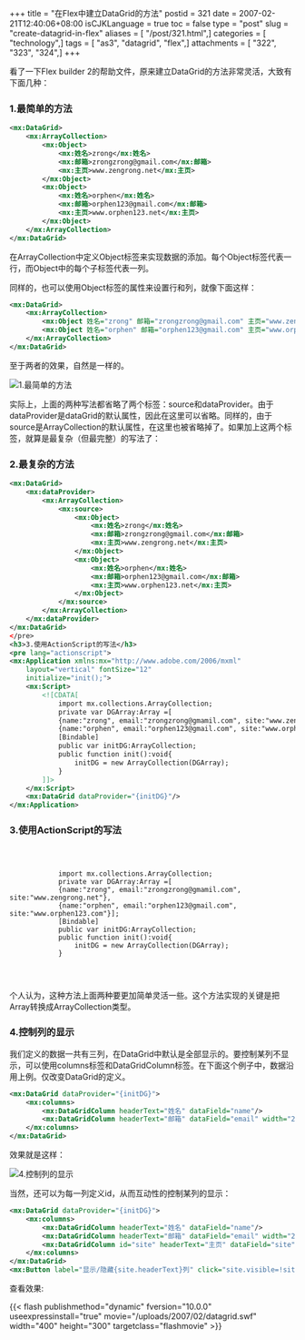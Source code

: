 +++
title = "在Flex中建立DataGrid的方法"
postid = 321
date = 2007-02-21T12:40:06+08:00
isCJKLanguage = true
toc = false
type = "post"
slug = "create-datagrid-in-flex"
aliases = [ "/post/321.html",]
categories = [ "technology",]
tags = [ "as3", "datagrid", "flex",]
attachments = [ "322", "323", "324",]
+++


看了一下Flex builder 2的帮助文件，原来建立DataGrid的方法非常灵活，大致有下面几种：

### 1.最简单的方法

``` XML
<mx:DataGrid>
    <mx:ArrayCollection>
        <mx:Object>
            <mx:姓名>zrong</mx:姓名>
            <mx:邮箱>zrongzrong@gmail.com</mx:邮箱>
            <mx:主页>www.zengrong.net</mx:主页>
        </mx:Object>
        <mx:Object>
            <mx:姓名>orphen</mx:姓名>
            <mx:邮箱>orphen123@gmail.com</mx:邮箱>
            <mx:主页>www.orphen123.net</mx:主页>
        </mx:Object>
    </mx:ArrayCollection>
</mx:DataGrid>
```

在ArrayCollection中定义Object标签来实现数据的添加。每个Object标签代表一行，而Object中的每个子标签代表一列。  

同样的，也可以使用Object标签的属性来设置行和列，就像下面这样：  
<!--more-->

``` XML
<mx:DataGrid>
    <mx:ArrayCollection>
        <mx:Object 姓名="zrong" 邮箱="zrongzrong@gmail.com" 主页="www.zengrong.net"/>
        <mx:Object 姓名="orphen" 邮箱="orphen123@gmail.com" 主页="www.orphen123.net"/>
    </mx:ArrayCollection>
</mx:DataGrid>
```

至于两者的效果，自然是一样的。  

![1.最简单的方法](/uploads/2007/02/datagrid01.png)  

实际上，上面的两种写法都省略了两个标签：source和dataProvider。由于dataProvider是dataGrid的默认属性，因此在这里可以省略。同样的，由于source是ArrayCollection的默认属性，在这里也被省略掉了。如果加上这两个标签，就算是最复杂（但最完整）的写法了：

### 2.最复杂的方法

``` XML
<mx:DataGrid>
    <mx:dataProvider>
        <mx:ArrayCollection>
            <mx:source>             
                <mx:Object>
                    <mx:姓名>zrong</mx:姓名>
                    <mx:邮箱>zrongzrong@gmail.com</mx:邮箱>
                    <mx:主页>www.zengrong.net</mx:主页>
                </mx:Object>
                <mx:Object>
                    <mx:姓名>orphen</mx:姓名>
                    <mx:邮箱>orphen123@gmail.com</mx:邮箱>
                    <mx:主页>www.orphen123.net</mx:主页>
                </mx:Object>
            </mx:source>
        </mx:ArrayCollection>
    </mx:dataProvider>
</mx:DataGrid>
</pre>
<h3>3.使用ActionScript的写法</h3>
<pre lang="actionscript">
<mx:Application xmlns:mx="http://www.adobe.com/2006/mxml" 
    layout="vertical" fontSize="12"
    initialize="init();">
    <mx:Script>
        <![CDATA[
            import mx.collections.ArrayCollection;
            private var DGArray:Array =[
            {name:"zrong", email:"zrongzrong@gmamil.com", site:"www.zengrong.net"},
            {name:"orphen", email:"orphen123@gmail.com", site:"www.orphen123.com"}];
            [Bindable]
            public var initDG:ArrayCollection;
            public function init():void{
                initDG = new ArrayCollection(DGArray);
            }
        ]]>
    </mx:Script>
    <mx:DataGrid dataProvider="{initDG}"/>
</mx:Application>
```

### 3.使用ActionScript的写法

``` {lang="actionscript"}

    
        
            import mx.collections.ArrayCollection;
            private var DGArray:Array =[
            {name:"zrong", email:"zrongzrong@gmamil.com", site:"www.zengrong.net"},
            {name:"orphen", email:"orphen123@gmail.com", site:"www.orphen123.com"}];
            [Bindable]
            public var initDG:ArrayCollection;
            public function init():void{
                initDG = new ArrayCollection(DGArray);
            }
        
    
    
```

个人认为，这种方法上面两种要更加简单灵活一些。这个方法实现的关键是把Array转换成ArrayCollection类型。

### 4.控制列的显示

我们定义的数据一共有三列，在DataGrid中默认是全部显示的。要控制某列不显示，可以使用columns标签和DataGridColumn标签。在下面这个例子中，数据沿用上例。仅改变DataGrid的定义。

``` XML
<mx:DataGrid dataProvider="{initDG}">
    <mx:columns>
        <mx:DataGridColumn headerText="姓名" dataField="name"/>
        <mx:DataGridColumn headerText="邮箱" dataField="email" width="200"/>
    </mx:columns>
</mx:DataGrid>
```

效果就是这样：  

![4.控制列的显示](/uploads/2007/02/datagrid02.png)

当然，还可以为每一列定义id，从而互动性的控制某列的显示：

``` XML
<mx:DataGrid dataProvider="{initDG}">
    <mx:columns>
        <mx:DataGridColumn headerText="姓名" dataField="name"/>
        <mx:DataGridColumn headerText="邮箱" dataField="email" width="200"/>
        <mx:DataGridColumn id="site" headerText="主页" dataField="site" width="150" visible="false"/>
    </mx:columns>
</mx:DataGrid>
<mx:Button label="显示/隐藏{site.headerText}列" click="site.visible=!site.visible;"/>
```

查看效果:

{{< flash publishmethod="dynamic" fversion="10.0.0" useexpressinstall="true" movie="/uploads/2007/02/datagrid.swf" width="400" height="300" targetclass="flashmovie" >}}
